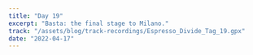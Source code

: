 ```yaml
---
title: "Day 19"
excerpt: "Basta: the final stage to Milano."
track: "/assets/blog/track-recordings/Espresso_Divide_Tag_19.gpx"
date: "2022-04-17"
---
```

